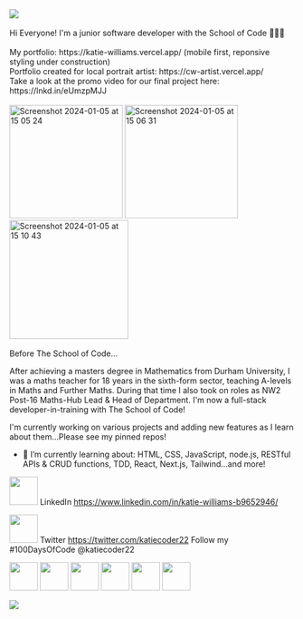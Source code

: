 <img src="https://github.com/Katie-W-22/Katie-W-22/assets/142401708/51bc51d0-d08d-497a-a111-1a06f271c090">
<br>
<br>
Hi Everyone! I'm a junior software developer with the School of Code 👩🏻‍💻 
<br>
<br>
My portfolio: https://katie-williams.vercel.app/   (mobile first, reponsive styling under construction)
<br>
Portfolio created for local portrait artist: https://cw-artist.vercel.app/
<br>
Take a look at the promo video for our final project here: https://lnkd.in/eUmzpMJJ
<br>
<br>
<img width="200" alt="Screenshot 2024-01-05 at 15 05 24" src="https://github.com/Katie-W-22/Katie-W-22/assets/142401708/55eeee4e-cd01-4085-a3da-8c286cba1775">
<img width="200" alt="Screenshot 2024-01-05 at 15 06 31" src="https://github.com/Katie-W-22/Katie-W-22/assets/142401708/e11ba25c-40eb-4c42-9340-1fecfc52b290">
<img width="210" alt="Screenshot 2024-01-05 at 15 10 43" src="https://github.com/Katie-W-22/Katie-W-22/assets/142401708/45bc0e23-9218-4fd3-99a6-0c70b03c8d8d">

<br>
<br>
Before The School of Code...

After achieving a masters degree in Mathematics from Durham University, I was a maths teacher for 18 years in the sixth-form sector, teaching A-levels in Maths and Further Maths.
During that time I also took on roles as NW2 Post-16 Maths-Hub Lead & Head of Department. I'm now a full-stack developer-in-training with The School of Code! 

I'm currently working on various projects and adding new features as I learn about them...Please see my pinned repos!

- 🌱 I’m currently learning about:
  HTML, CSS, JavaScript, node.js, RESTful APIs & CRUD functions, TDD, React, Next.js, Tailwind...and more!

<img src="https://github.com/Katie-W-22/Katie-W-22/assets/142401708/daa72bc4-c136-4b75-a7ca-683dc48b73a0" width="50" height="50"> LinkedIn https://www.linkedin.com/in/katie-williams-b9652946/
<br>


<img src="https://github.com/Katie-W-22/Katie-W-22/assets/142401708/ee6de26f-ccc3-40e7-abf1-4c3cf84cc956" width="50" height="50"> Twitter  https://twitter.com/katiecoder22  Follow my #100DaysOfCode  @katiecoder22
<br>



<img src = "https://user-images.githubusercontent.com/142401708/275325100-40451950-b515-467b-a940-7fde7a4c9e57.png" width="50" height="50"> <img src="https://github.com/Katie-W-22/Katie-W-22/assets/142401708/7742c78c-54b0-4e6b-8c92-4f32b451e3ad" width = "50" height = "50"> <img src="https://github.com/Katie-W-22/Katie-W-22/assets/142401708/9fdd848c-54a7-4444-a158-bef646092fa6" width = "50" height="50"> <img src="https://github.com/Katie-W-22/Katie-W-22/assets/142401708/f6075ed4-a2ef-49f2-a17b-0fcde9ce070a" width="50" height="50"> <img src="https://github.com/Katie-W-22/Katie-W-22/assets/142401708/a817e4eb-1b09-49c5-873c-23b8f39b1c64"  width = "50" height="50"> <img src="https://github.com/Katie-W-22/Katie-W-22/assets/142401708/e3a74f6d-d405-4866-9c5c-3ae4d08e7246"  width = "50" height="50">

<img src="https://www.codewars.com/users/Katie-W-22/badges/large">

<!--
**Katie-W-22/Katie-W-22** is a ✨ _special_ ✨ repository because its `README.md` (this file) appears on your GitHub profile.

Here are some ideas to get you started:

- 🔭 I’m currently working on ...
- 🌱 I’m currently learning ...
- 👯 I’m looking to collaborate on ...
- 🤔 I’m looking for help with ...
- 💬 Ask me about ...
- 📫 How to reach me: ...
- 😄 Pronouns: ...
- ⚡ Fun fact: ...
-->

